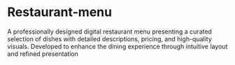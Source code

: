 # Restaurant-menu
A professionally designed digital restaurant menu presenting a curated selection of dishes with detailed descriptions, pricing, and high-quality visuals. Developed to enhance the dining experience through intuitive layout and refined presentation
